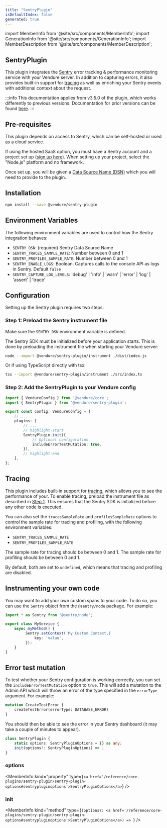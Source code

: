 ```yaml
---
title: "SentryPlugin"
isDefaultIndex: false
generated: true
---
```

<!-- This file was generated from the Vendure source. Do not modify. Instead, re-run the "docs:build" script -->
import MemberInfo from '@site/src/components/MemberInfo';
import GenerationInfo from '@site/src/components/GenerationInfo';
import MemberDescription from '@site/src/components/MemberDescription';


## SentryPlugin

<GenerationInfo sourceFile="packages/sentry-plugin/src/sentry-plugin.ts" sourceLine="146" packageName="@vendure/sentry-plugin" />

This plugin integrates the [Sentry](https://sentry.io) error tracking & performance monitoring
service with your Vendure server. In addition to capturing errors, it also provides built-in
support for [tracing](https://docs.sentry.io/product/sentry-basics/concepts/tracing/) as well as
enriching your Sentry events with additional context about the request.

:::info
This documentation applies from v3.5.0 of the plugin, which works differently to previous
versions. Documentation for prior versions can
be found [here](https://github.com/vendure-ecommerce/vendure/blob/1bb9cf8ca1584bce026ccc82f33f866b766ef47d/packages/sentry-plugin/src/sentry-plugin.ts).
:::

## Pre-requisites

This plugin depends on access to Sentry, which can be self-hosted or used as a cloud service.

If using the hosted SaaS option, you must have a Sentry account and a project set up ([sign up here](https://sentry.io/signup/)). When setting up your project,
select the "Node.js" platform and no framework.

Once set up, you will be given a [Data Source Name (DSN)](https://docs.sentry.io/product/sentry-basics/concepts/dsn-explainer/)
which you will need to provide to the plugin.

## Installation

```sh
npm install --save @vendure/sentry-plugin
```

## Environment Variables

The following environment variables are used to control how the Sentry
integration behaves:

- `SENTRY_DSN`: (required) Sentry Data Source Name
- `SENTRY_TRACES_SAMPLE_RATE`: Number between 0 and 1
- `SENTRY_PROFILES_SAMPLE_RATE`: Number between 0 and 1
- `SENTRY_ENABLE_LOGS`: Boolean. Captures calls to the console API as logs in Sentry. Default `false`
- `SENTRY_CAPTURE_LOG_LEVELS`: 'debug' | 'info' | 'warn' | 'error' | 'log' | 'assert' | 'trace'

## Configuration

Setting up the Sentry plugin requires two steps:

### Step 1: Preload the Sentry instrument file

Make sure the `SENTRY_DSN` environment variable is defined.

The Sentry SDK must be initialized before your application starts. This is done by preloading
the instrument file when starting your Vendure server:

```sh
node --import @vendure/sentry-plugin/instrument ./dist/index.js
```

Or if using TypeScript directly with tsx:

```sh
tsx --import @vendure/sentry-plugin/instrument ./src/index.ts
```

### Step 2: Add the SentryPlugin to your Vendure config

```ts
import { VendureConfig } from '@vendure/core';
import { SentryPlugin } from '@vendure/sentry-plugin';

export const config: VendureConfig = {
    // ...
    plugins: [
        // ...
        // highlight-start
        SentryPlugin.init({
            // Optional configuration
            includeErrorTestMutation: true,
        }),
        // highlight-end
    ],
};
```

## Tracing

This plugin includes built-in support for [tracing](https://docs.sentry.io/product/sentry-basics/concepts/tracing/), which allows you to see the performance of your.
To enable tracing, preload the instrument file as described in [Step 1](#step-1-preload-the-sentry-instrument-file).
This ensures that the Sentry SDK is initialized before any other code is executed.

You can also set the `tracesSampleRate` and `profilesSampleRate` options to control the sample rate for
tracing and profiling, with the following environment variables:

- `SENTRY_TRACES_SAMPLE_RATE`
- `SENTRY_PROFILES_SAMPLE_RATE`

The sample rate for tracing should be between 0 and 1. The sample rate for profiling should be between 0 and 1.

By default, both are set to `undefined`, which means that tracing and profiling are disabled.

## Instrumenting your own code

You may want to add your own custom spans to your code. To do so, you can use the `Sentry` object
from the `@sentry/node` package. For example:

```ts
import * as Sentry from "@sentry/node";

export class MyService {
    async myMethod() {
         Sentry.setContext('My Custom Context,{
             key: 'value',
         });
    }
}
```

## Error test mutation

To test whether your Sentry configuration is working correctly, you can set the `includeErrorTestMutation` option to `true`. This will add a mutation to the Admin API
which will throw an error of the type specified in the `errorType` argument. For example:

```graphql
mutation CreateTestError {
    createTestError(errorType: DATABASE_ERROR)
}
```

You should then be able to see the error in your Sentry dashboard (it may take a couple of minutes to appear).

```ts title="Signature"
class SentryPlugin {
    static options: SentryPluginOptions = {} as any;
    init(options?: SentryPluginOptions) => ;
}
```

<div className="members-wrapper">

### options

<MemberInfo kind="property" type={`<a href='/reference/core-plugins/sentry-plugin/sentry-plugin-options#sentrypluginoptions'>SentryPluginOptions</a>`}   />


### init

<MemberInfo kind="method" type={`(options?: <a href='/reference/core-plugins/sentry-plugin/sentry-plugin-options#sentrypluginoptions'>SentryPluginOptions</a>) => `}   />




</div>
